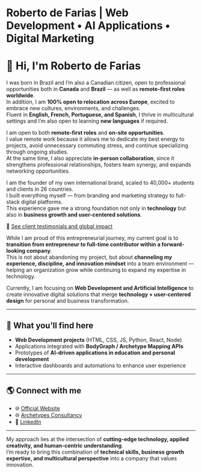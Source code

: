 # Roberto de Farias | Web Development • AI Applications • Digital Marketing

# 👋 Hi, I'm Roberto de Farias

I was born in Brazil and I’m also a Canadian citizen, open to professional opportunities both in **Canada** and **Brazil** — as well as **remote-first roles worldwide**.  
In addition, I am **100% open to relocation across Europe**, excited to embrace new cultures, environments, and challenges.  
Fluent in **English, French, Portuguese, and Spanish**, I thrive in multicultural settings and I’m also open to learning **new languages** if required.

I am open to both **remote-first roles** and **on-site opportunities**.  
I value remote work because it allows me to dedicate my best energy to projects, avoid unnecessary commuting stress, and continue specializing through ongoing studies.  
At the same time, I also appreciate **in-person collaboration**, since it strengthens professional relationships, fosters team synergy, and expands networking opportunities.

I am the founder of my own international brand, scaled to 40,000+ students and clients in 26 countries.  
I built everything myself — from branding and marketing strategy to full-stack digital platforms.  
This experience gave me a strong foundation not only in **technology** but also in **business growth and user-centered solutions**.

📌 [See client testimonials and global impact](https://share.google/2tTcTwwPcdiFHXY42)

While I am proud of this entrepreneurial journey, my current goal is to **transition from entrepreneur to full-time contributor within a forward-looking company**.  
This is not about abandoning my project, but about **channeling my experience, discipline, and innovation mindset** into a team environment — helping an organization grow while continuing to expand my expertise in technology.

Currently, I am focusing on **Web Development and Artificial Intelligence** to create innovative digital solutions that merge **technology + user-centered design** for personal and business transformation.

---

## 🚀 What you’ll find here
- **Web Development projects** (HTML, CSS, JS, Python, React, Node)  
- Applications integrated with **BodyGraph / Archetype Mapping APIs**  
- Prototypes of **AI-driven applications in education and personal development**  
- Interactive dashboards and automations to enhance user experience  

---

## 🌎 Connect with me
- 🌐 [Official Website](https://www.robertodefarias.com.br)  
- 🌐 [Archetypes Consultancy](https://www.arquetipos.com.br)  
- 💼 [LinkedIn](https://www.linkedin.com/in/robertodefarias/)  

---

My approach lies at the intersection of **cutting-edge technology, applied creativity, and human-centric understanding**.  
I’m ready to bring this combination of **technical skills, business growth expertise, and multicultural perspective** into a company that values innovation.
